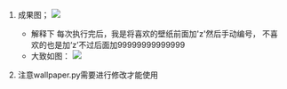 1. 成果图；
    ![](http://images2015.cnblogs.com/blog/1043898/201705/1043898-20170522152017476-1313449558.png)

    - 解释下 每次执行完后，我是将喜欢的壁纸前面加'z'然后手动编号， 不喜欢的也是加‘z’不过后面加99999999999999
    - 大致如图：
        ![](http://images2015.cnblogs.com/blog/1043898/201705/1043898-20170522152259195-892994818.png)

2. 注意wallpaper.py需要进行修改才能使用

